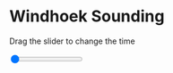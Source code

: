 <h1>Windhoek Sounding</h1>
<p>Drag the slider to change the time</p>

<div class="slidecontainer">
<input oninput='setImage(this)' class="slider" type="range" min="0" max="9" value="0" step="1" />
<img id='img'/>
</div>

<script>
var img = document.getElementById('img');
var img_array = ['/assets/images/skwt/skd_windhoek_wrfout_d01_2020-05-19_12:00:00.png',
'/assets/images/skwt/skd_windhoek_wrfout_d01_2020-05-19_18:00:00.png',
'/assets/images/skwt/skd_windhoek_wrfout_d01_2020-05-20_00:00:00.png',
'/assets/images/skwt/skd_windhoek_wrfout_d01_2020-05-20_06:00:00.png',
'/assets/images/skwt/skd_windhoek_wrfout_d01_2020-05-20_12:00:00.png',
'/assets/images/skwt/skd_windhoek_wrfout_d01_2020-05-20_18:00:00.png',
'/assets/images/skwt/skd_windhoek_wrfout_d01_2020-05-21_00:00:00.png',
'/assets/images/skwt/skd_windhoek_wrfout_d01_2020-05-21_06:00:00.png',
'/assets/images/skwt/skd_windhoek_wrfout_d01_2020-05-21_12:00:00.png',];
function setImage(obj)
{
        var value = obj.value;
        img.src = img_array[value];

}
</script>
